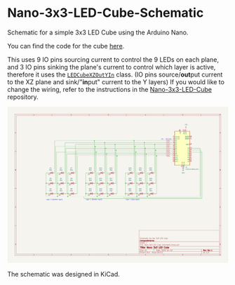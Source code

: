 # Nano-3x3-LED-Cube-Schematic

Schematic for a simple 3x3 LED Cube using the Arduino Nano.

You can find the code for the cube [here](https://github.com/UnsignedArduino/Nano-3x3-LED-Cube).

This uses 9 IO pins sourcing current to control the 9 LEDs on each plane, and 3 IO pins sinking the plane's current to control which layer is active, therefore it uses the [`LEDCubeXZOutYIn`](https://github.com/UnsignedArduino/Nano-3x3-LED-Cube/tree/main/lib/LEDCube/IO/DirectIO/LEDCubeXZOutYIn) class. (IO pins source/**out**put current to the XZ plane and sink/"**in**put" current to the Y layers) If you would like to change the wiring, refer to the instructions in the [Nano-3x3-LED-Cube](https://github.com/UnsignedArduino/Nano-3x3-LED-Cube#changing-wiring) repository.

![Schematic for the 3x3 LED Cube, made in KiCad.](https://github.com/UnsignedArduino/Nano-3x3-LED-Cube-Schematic/raw/main/Nano%203x3%20LED%20Cube%20Schematic.png)

The schematic was designed in KiCad.
